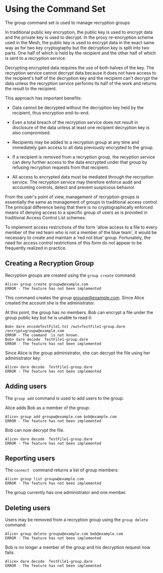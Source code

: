 
# Using the  Command Set

The group command set is used to manage recryption groups

In traditional public key encryption, the public key is used to encrypt data
and the private key is used to decrypt. In the proxy re-encryption scheme used 
in the Mesh, the public key is used to encrypt data in the exact same way as 
for two key cryptography but the decryption key is split into two parts. One 
half of which is held by the recipient and the other half of which is sent 
to a recryption service.

Decrypting encrypted data requires the use of both halves of the key. The recryption
service cannot decrypt data because it does not have access to the recipient's half
of the decryption key and the recipient can't decrypt the data unless the recryption
service performs its half of the work and returns the result to the recipient.

This approach has important benefits:

* Data cannot be decrypted without the decryption key held by the recipient, thus
encryption end-to-end. 

* Even a total breach of the recryption service does not result in disclosure of
the data unless at least one recipient decryption key is also compromised.

* Recipients may be added to a recryption group at any time and immediately gain access
to all data previously encrypted to the group.

* If a recipient is removed from a recryption group, the recyption service can
deny further access to the data encrypted under that group by refusing recryption 
requests from that recipient.

* All access to encrypted data must be mediated through the recryption service.
The recryption service may therefore enforce audit and accounting controls, detect
and prevent suspicious behavior.

From the user's point of view, management of recryption groups is essentially the 
same as management of groups in traditional access control. The principal difference
being that there is no cryptographically enforced means of denying access to a 
specific group of users as is provided in traditional Access Control List schemes.

To implement access restrictions of the form 'allow access to a file to every member
of the red team who is not a member of the blue team', it would be necessary to create 
and maintain a 'red not blue' group. Fortunately, the need for access control 
restrictions of this form do not appear to be frequently realized in practice.

## Creating a Recryption Group

Recryption groups are created using the `group create` command:


````
Alice> group create groupw@example.com
ERROR - The feature has not been implemented
````

This command creates the group groupw@example.com. Since Alice created the
account she is the administrator.

At this point, the group has no members. Bob can encrypt a file under the group
public key but he is unable to read it:


````
Bob> dare encodeTestFile1.txt /out=TestFile1-group.dare /encrypt=groupw@example.com
ERROR - The command  is not known.
Bob> dare decode  TestFile1-group.dare
ERROR - The feature has not been implemented
````

Since Alice is the group administrator, she can decrypt the file using her 
administrator key:


````
Alice> dare decode  TestFile1-group.dare
ERROR - The feature has not been implemented
````


## Adding users

The `group add` command is used to add users to the group:

Alice adds Bob as a member of the group:


````
Alice> group add groupw@example.com bob@example.com
ERROR - The feature has not been implemented
````

Bob can now decrypt the file.


````
Alice> dare decode  TestFile1-group.dare
ERROR - The feature has not been implemented
````

## Reporting users

The `connect ` command returns a list of group members:


````
Alice> group list groupw@example.com
ERROR - The feature has not been implemented
````

The group currently has one administrator and one member.

## Deleting users

Users may be removed from a recryption group using the `group delete` command:


````
Alice> group delete groupw@example.com bob@example.com
ERROR - The feature has not been implemented
````

Bob is no longer a member of the group and his decryption request now fails:


````
Alice> dare decode  TestFile1-group.dare
ERROR - The feature has not been implemented
````


